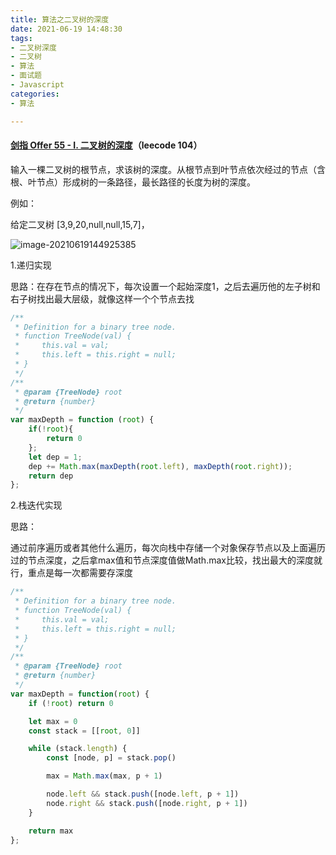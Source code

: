 ```yaml
---
title: 算法之二叉树的深度
date: 2021-06-19 14:48:30
tags:
- 二叉树深度
- 二叉树
- 算法
- 面试题
- Javascript
categories:
- 算法

---
```


#### [剑指 Offer 55 - I. 二叉树的深度](https://leetcode-cn.com/problems/er-cha-shu-de-shen-du-lcof/)（leecode 104）

输入一棵二叉树的根节点，求该树的深度。从根节点到叶节点依次经过的节点（含根、叶节点）形成树的一条路径，最长路径的长度为树的深度。

例如：

给定二叉树 [3,9,20,null,null,15,7]，

![image-20210619144925385](image-20210619144925385.png)



1.递归实现

思路：在存在节点的情况下，每次设置一个起始深度1，之后去遍历他的左子树和右子树找出最大层级，就像这样一个个节点去找

```js
/**
 * Definition for a binary tree node.
 * function TreeNode(val) {
 *     this.val = val;
 *     this.left = this.right = null;
 * }
 */
/**
 * @param {TreeNode} root
 * @return {number}
 */
var maxDepth = function (root) {
    if(!root){
        return 0
    };
    let dep = 1;
    dep += Math.max(maxDepth(root.left), maxDepth(root.right));
    return dep
};
```



2.栈迭代实现

思路：

通过前序遍历或者其他什么遍历，每次向栈中存储一个对象保存节点以及上面遍历过的节点深度，之后拿max值和节点深度值做Math.max比较，找出最大的深度就行，重点是每一次都需要存深度

```js
/**
 * Definition for a binary tree node.
 * function TreeNode(val) {
 *     this.val = val;
 *     this.left = this.right = null;
 * }
 */
/**
 * @param {TreeNode} root
 * @return {number}
 */
var maxDepth = function(root) {
    if (!root) return 0

    let max = 0
    const stack = [[root, 0]]

    while (stack.length) {
        const [node, p] = stack.pop()

        max = Math.max(max, p + 1)

        node.left && stack.push([node.left, p + 1])
        node.right && stack.push([node.right, p + 1])
    }

    return max
};
```

